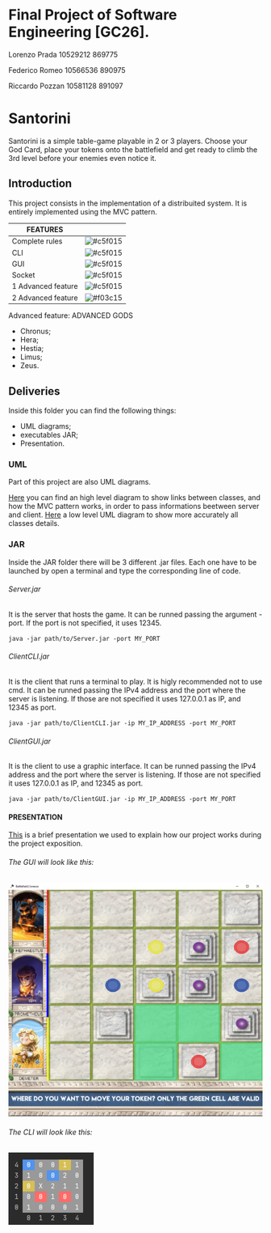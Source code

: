 # Final Project of Software Engineering [GC26].

Lorenzo Prada       10529212        869775

Federico Romeo      10566536        890975 

Riccardo Pozzan     10581128         891097


# Santorini
Santorini is a simple table-game playable in 2 or 3 players.
Choose your God Card, place your tokens onto the battlefield and get ready to climb the 3rd level before your enemies even notice it.


## Introduction
This project consists in the implementation of a distribuited system.
It is entirely implemented using the MVC pattern.




FEATURES |  |
--- | --- |
Complete rules | ![#c5f015](https://via.placeholder.com/15/c5f015/000000?text=+) |
CLI | ![#c5f015](https://via.placeholder.com/15/c5f015/000000?text=+) | --- |
GUI | ![#c5f015](https://via.placeholder.com/15/c5f015/000000?text=+) | --- |
Socket | ![#c5f015](https://via.placeholder.com/15/c5f015/000000?text=+) | --- |
1 Advanced feature | ![#c5f015](https://via.placeholder.com/15/c5f015/000000?text=+)  | --- |
2 Advanced feature | ![#f03c15](https://via.placeholder.com/15/f03c15/000000?text=+)  | --- |

Advanced feature: ADVANCED GODS
  + Chronus;
  + Hera;
  + Hestia;
  + Limus;
  + Zeus.

## Deliveries
Inside this folder you can find the following things:
- UML diagrams;
- executables JAR;
- Presentation.

### UML
Part of this project are also UML diagrams.

[Here](https://github.com/MrPratula/ing-sw-2020-romeo-pozzan-prada/blob/master/deliveries/uml/high_level_mvc_uml.jpg) you can find an high level diagram to show links between classes, and how the MVC pattern works, in order to pass informations beetween server and client.
[Here](https://github.com/MrPratula/ing-sw-2020-romeo-pozzan-prada/blob/master/deliveries/uml/autogenerated_model_uml.png) a low level UML diagram to show more accurately all classes details.

### JAR
Inside the JAR folder there will be 3 different .jar files.
Each one have to be launched by open a terminal and type the corresponding line of code.

###### Server.jar 

It is the server that hosts the game. It can be runned passing the argument -port. If the port is not specified, it uses 12345.

```
java -jar path/to/Server.jar -port MY_PORT
```

###### ClientCLI.jar

It is the client that runs a terminal to play. It is higly recommended not to use cmd. 
It can be runned passing the IPv4 address and the port where the server is listening. If those are not specified it uses 127.0.0.1 as IP, and 12345 as port.

```
java -jar path/to/ClientCLI.jar -ip MY_IP_ADDRESS -port MY_PORT
```

###### ClientGUI.jar 

It is the client to use a graphic interface. 
It can be runned passing the IPv4 address and the port where the server is listening. If those are not specified it uses 127.0.0.1 as IP, and 12345 as port.

```
java -jar path/to/ClientGUI.jar -ip MY_IP_ADDRESS -port MY_PORT
```

#### PRESENTATION
[This](https://github.com/MrPratula/ing-sw-2020-romeo-pozzan-prada/tree/master/deliveries/slide) is a brief presentation we used to explain how our project works during the project exposition.




###### The GUI will look like this:

![alt text](https://github.com/MrPratula/ing-sw-2020-romeo-pozzan-prada/blob/master/src/main/resources/gui.png?raw=true)


###### The CLI will look like this:

![alt text](https://github.com/MrPratula/ing-sw-2020-romeo-pozzan-prada/blob/master/src/main/resources/CLI.png?raw=true)
